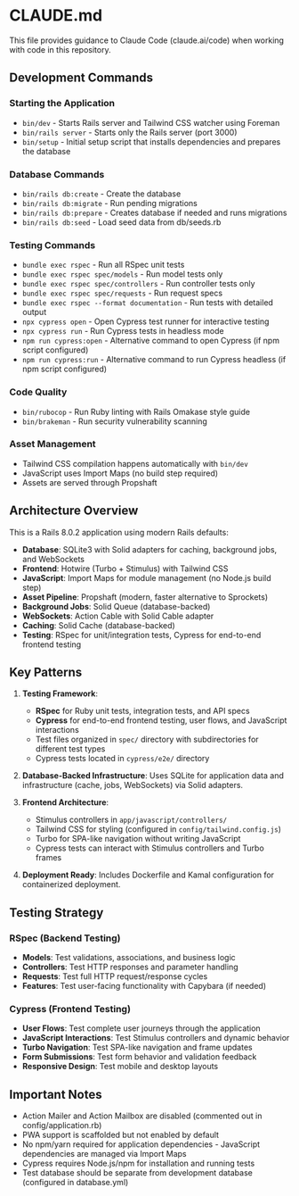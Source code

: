 # CLAUDE.md

This file provides guidance to Claude Code (claude.ai/code) when working with code in this repository.

## Development Commands

### Starting the Application
- `bin/dev` - Starts Rails server and Tailwind CSS watcher using Foreman
- `bin/rails server` - Starts only the Rails server (port 3000)
- `bin/setup` - Initial setup script that installs dependencies and prepares the database

### Database Commands
- `bin/rails db:create` - Create the database
- `bin/rails db:migrate` - Run pending migrations
- `bin/rails db:prepare` - Creates database if needed and runs migrations
- `bin/rails db:seed` - Load seed data from db/seeds.rb

### Testing Commands
- `bundle exec rspec` - Run all RSpec unit tests
- `bundle exec rspec spec/models` - Run model tests only
- `bundle exec rspec spec/controllers` - Run controller tests only
- `bundle exec rspec spec/requests` - Run request specs
- `bundle exec rspec --format documentation` - Run tests with detailed output
- `npx cypress open` - Open Cypress test runner for interactive testing
- `npx cypress run` - Run Cypress tests in headless mode
- `npm run cypress:open` - Alternative command to open Cypress (if npm script configured)
- `npm run cypress:run` - Alternative command to run Cypress headless (if npm script configured)

### Code Quality
- `bin/rubocop` - Run Ruby linting with Rails Omakase style guide
- `bin/brakeman` - Run security vulnerability scanning

### Asset Management
- Tailwind CSS compilation happens automatically with `bin/dev`
- JavaScript uses Import Maps (no build step required)
- Assets are served through Propshaft

## Architecture Overview

This is a Rails 8.0.2 application using modern Rails defaults:

- **Database**: SQLite3 with Solid adapters for caching, background jobs, and WebSockets
- **Frontend**: Hotwire (Turbo + Stimulus) with Tailwind CSS
- **JavaScript**: Import Maps for module management (no Node.js build step)
- **Asset Pipeline**: Propshaft (modern, faster alternative to Sprockets)
- **Background Jobs**: Solid Queue (database-backed)
- **WebSockets**: Action Cable with Solid Cable adapter
- **Caching**: Solid Cache (database-backed)
- **Testing**: RSpec for unit/integration tests, Cypress for end-to-end frontend testing

## Key Patterns

1. **Testing Framework**: 
   - **RSpec** for Ruby unit tests, integration tests, and API specs
   - **Cypress** for end-to-end frontend testing, user flows, and JavaScript interactions
   - Test files organized in `spec/` directory with subdirectories for different test types
   - Cypress tests located in `cypress/e2e/` directory

2. **Database-Backed Infrastructure**: Uses SQLite for application data and infrastructure (cache, jobs, WebSockets) via Solid adapters.

3. **Frontend Architecture**: 
   - Stimulus controllers in `app/javascript/controllers/`
   - Tailwind CSS for styling (configured in `config/tailwind.config.js`)
   - Turbo for SPA-like navigation without writing JavaScript
   - Cypress tests can interact with Stimulus controllers and Turbo frames

4. **Deployment Ready**: Includes Dockerfile and Kamal configuration for containerized deployment.

## Testing Strategy

### RSpec (Backend Testing)
- **Models**: Test validations, associations, and business logic
- **Controllers**: Test HTTP responses and parameter handling
- **Requests**: Test full HTTP request/response cycles
- **Features**: Test user-facing functionality with Capybara (if needed)

### Cypress (Frontend Testing)
- **User Flows**: Test complete user journeys through the application
- **JavaScript Interactions**: Test Stimulus controllers and dynamic behavior
- **Turbo Navigation**: Test SPA-like navigation and frame updates
- **Form Submissions**: Test form behavior and validation feedback
- **Responsive Design**: Test mobile and desktop layouts

## Important Notes

- Action Mailer and Action Mailbox are disabled (commented out in config/application.rb)
- PWA support is scaffolded but not enabled by default
- No npm/yarn required for application dependencies - JavaScript dependencies are managed via Import Maps
- Cypress requires Node.js/npm for installation and running tests
- Test database should be separate from development database (configured in database.yml)

